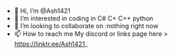 - 👋 Hi, I’m @Ash1421
- 👀 I’m interested in coding in C# C+ C++ python
- 💞️ I’m looking to collaborate on :nothing right now
- 📫 How to reach me My discord or links page here > https://linktr.ee/Ash1421_

<!---
Ash1421/Ash1421 is a ✨ special ✨ repository because its `README.md` (this file) appears on your GitHub profile.
You can click the Preview link to take a look at your changes.
--->
